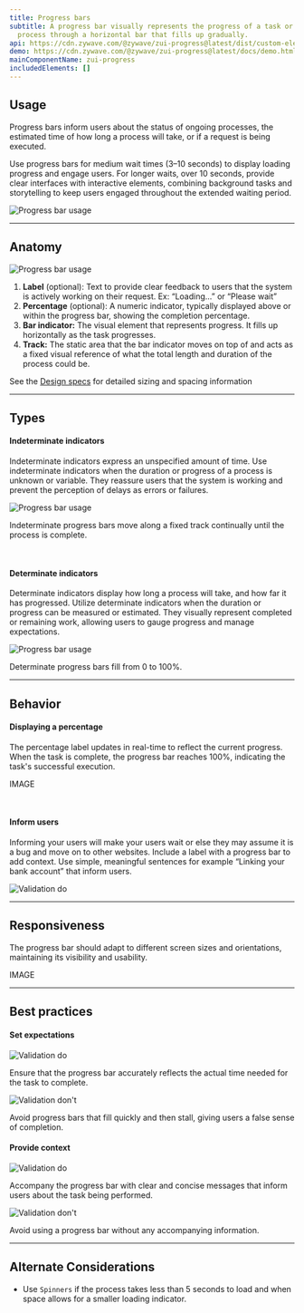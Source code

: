 ```yaml
---
title: Progress bars
subtitle: A progress bar visually represents the progress of a task or loading
  process through a horizontal bar that fills up gradually.
api: https://cdn.zywave.com/@zywave/zui-progress@latest/dist/custom-elements.json
demo: https://cdn.zywave.com/@zywave/zui-progress@latest/docs/demo.html
mainComponentName: zui-progress
includedElements: []
---
```

## Usage

Progress bars inform users about the status of ongoing processes, the estimated time of how long a process will take, or if a request is being executed. 

Use progress bars for medium wait times (3–10 seconds) to display loading progress and engage users. For longer waits, over 10 seconds, provide clear interfaces with interactive elements, combining background tasks and storytelling to keep users engaged throughout the extended waiting period.

![Progress bar usage](/images/progress-bar_usage.svg)

- - -

## Anatomy

![Progress bar usage](/images/progress-bar_anatomy.svg)

1. **Label** (optional): Text to provide clear feedback to users that the system is actively working on their request. Ex: “Loading...” or “Please wait”
2. **Percentage** (optional): A numeric indicator, typically displayed above or within the progress bar, showing the completion percentage.
3. **Bar indicator:** The visual element that represents progress. It fills up horizontally as the task progresses.
4. **Track:** The static area that the bar indicator moves on top of and acts as a fixed visual reference of what the total length and duration of the process could be.

See the [Design specs](https://xd.adobe.com/view/ef2f902b-219f-4e41-8bba-2bf079fc5969-ba7c/grid) for detailed sizing and spacing information

- - -

## Types

#### Indeterminate indicators

Indeterminate indicators express an unspecified amount of time. Use indeterminate indicators when the duration or progress of a process is unknown or variable. They reassure users that the system is working and prevent the perception of delays as errors or failures.

![Progress bar usage](/images/progress-bar_indeterminate_indicator.svg)

Indeterminate progress bars move along a fixed track continually until the process is complete.

<br>

#### Determinate indicators

Determinate indicators display how long a process will take, and how far it has progressed. Utilize determinate indicators when the duration or progress can be measured or estimated. They visually represent completed or remaining work, allowing users to gauge progress and manage expectations. 

![Progress bar usage](/images/progress-bar_determinate_indicator.svg)

Determinate progress bars fill from 0 to 100%.

- - -

## Behavior

#### Displaying a percentage

The percentage label updates in real-time to reflect the current progress. When the task is complete, the progress bar reaches 100%, indicating the task's successful execution.

IMAGE

<br>

#### Inform users

Informing your users will make your users wait or else they may assume it is a bug and move on to other websites. Include a label with a progress bar to add context. Use simple, meaningful sentences for example “Linking your bank account” that inform users.

![Validation do](/images/progress-bar_inform_users.svg)

- - -

## Responsiveness

The progress bar should adapt to different screen sizes and orientations, maintaining its visibility and usability.

IMAGE

- - -

## Best practices

#### Set expectations

<docs-grid columns="2">

<div>

![Validation do](/images/progress-bar_label_do.svg)

<docs-do>

Ensure that the progress bar accurately reflects the actual time needed for the task to complete.
</docs-do>

</div>

<div>

![Validation don't](/images/progress-bar_label_dont.svg)

<docs-do-not>

Avoid progress bars that fill quickly and then stall, giving users a false sense of completion.
</docs-do-not>

</div>

</docs-grid>

<docs-spacer>

#### Provide context

<docs-grid columns="2">

<div>

![Validation do](/images/progress-bar_label_do.svg)

<docs-do>

Accompany the progress bar with clear and concise messages that inform users about the task being performed.
</docs-do>

</div>

<div>

![Validation don't](/images/progress-bar_label_dont.svg)

<docs-do-not>

Avoid using a progress bar without any accompanying information.
</docs-do-not>

</div>

</docs-grid>

- - -

## Alternate Considerations

* Use `Spinners` if the process takes less than 5 seconds to load and when space allows for a smaller loading indicator.